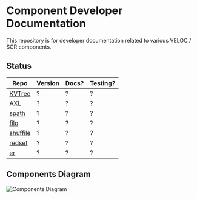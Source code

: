 # Component Developer Documentation 

This repository is for developer documentation related to various VELOC / SCR components. 

## Status

Repo | Version | Docs? | Testing? 
-----|---------|-------|---------
[KVTree](https://github.com/ecp-veloc/kvtree) | ? | ? | ?
[AXL](https://github.com/ecp-veloc/axl) | ? | ? | ?
[spath](https://github.com/ecp-veloc/spath) | ? | ? | ?
[filo](https://github.com/ecp-veloc/filo) | ? | ? | ?
[shuffile](https://github.com/ecp-veloc/shuffile) | ? | ? | ?
[redset](https://github.com/ecp-veloc/redset) | ? | ? | ?
[er](https://github.com/ecp-veloc/er) | ? | ? | ?

## Components Diagram

![Components Diagram](./component-diagram.png)
